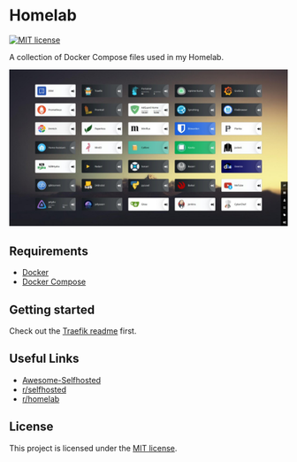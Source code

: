 # Homelab

[![MIT license](https://img.shields.io/badge/License-MIT-blue.svg)](https://lbesson.mit-license.org/)

A collection of Docker Compose files used in my Homelab.

<img alt="Dashboard" src="dashboard.jpg"/>

## Requirements

- [Docker](https://docs.docker.com/get-docker/)
- [Docker Compose](https://docs.docker.com/compose/install/)

## Getting started

Check out the [Traefik readme](traefik/README.md) first.

## Useful Links

- [Awesome-Selfhosted](https://github.com/awesome-selfhosted/awesome-selfhosted)
- [r/selfhosted](https://www.reddit.com/r/selfhosted)
- [r/homelab](https://www.reddit.com/r/homelab)

## License

This project is licensed under the [MIT license](LICENSE).
